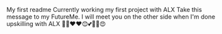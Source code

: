 My first readme
Currently working my first project with ALX
Take this message to my FutureMe. I will meet you on the other side when I'm done upskilling with ALX
🤩🤩❤️❤️😊💕🙌🙌😍
